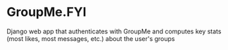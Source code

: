 # GroupMe.FYI
Django web app that authenticates with GroupMe and computes key stats (most likes, most messages, etc.) about the user's groups
